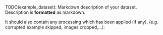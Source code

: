 TODO(example_dataset): Markdown description of your dataset.
Description is **formatted** as markdown.

It should also contain any processing which has been applied (if any),
(e.g. corrupted example skipped, images cropped,...):